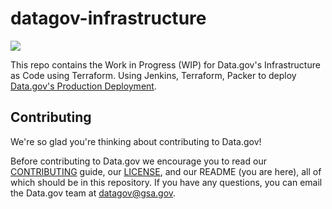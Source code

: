 # datagov-infrastructure

<img src="https://img.shields.io/badge/Project%20Phase-Alpha-red.svg" />

This repo contains the Work in Progress (WIP) for Data.gov's Infrastructure as Code using Terraform. Using Jenkins, Terraform, Packer to deploy [Data.gov's Production Deployment](https://github.com/gsa/catalog-deploy).

## Contributing
We're so glad you're thinking about contributing to Data.gov!

Before contributing to Data.gov we encourage you to read our [CONTRIBUTING](https://github.com/GSA/data.gov/blob/master/CONTRIBUTING.md) guide, our [LICENSE](https://github.com/GSA/data.gov/blob/master/LICENSE.md), and our README (you are here), all of which should be in this repository. If you have any questions, you can email the Data.gov team at [datagov@gsa.gov](mailto:datagov@gsa.gov).